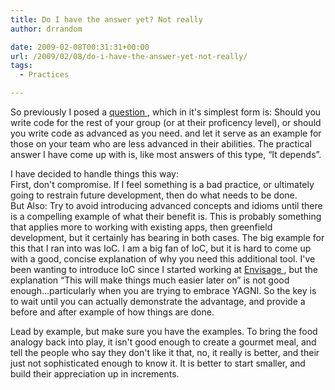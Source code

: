 ```yaml
---
title: Do I have the answer yet? Not really
author: drrandom

date: 2009-02-08T00:31:31+00:00
url: /2009/02/08/do-i-have-the-answer-yet-not-really/
tags:
  - Practices

---
```

So previously I posed a [question ](1), which in it's simplest form is: Should you write code for the rest of your group (or at their proficency level), or should you write code as advanced as you need. and let it serve as an example for those on your team who are less advanced in their abilities.  The practical answer I have come up with is, like most answers of this type, &#8220;It depends&#8221;.

I have decided to handle things this way:   
First, don't compromise.  If I feel something is a bad practice, or ultimately going to restrain future development, then do what needs to be done.  
But Also: Try to avoid introducing advanced concepts and idioms until there is a compelling example of what their benefit is.  This is probably something that applies more to working with existing apps, then greenfield development, but it certainly has bearing in both cases.  The big example for this that I ran into was IoC.  I am a big fan of IoC, but it is hard to come up with a good, concise explanation of why you need this additional tool.  I've been wanting to introduce IoC since I started working at [Envisage ](2), but the explanation &#8220;This will make things much easier later on&#8221; is not good enough...particularly when you are trying to embrace YAGNI.  So the key is to wait until you can actually demonstrate the advantage, and provide a before and after example of how things are done.

Lead by example, but make sure you have the examples.  To bring the food analogy back into play, it isn't good enough to create a gourmet meal, and tell the people who say they don't like it that, no, it really is better, and their just not sophisticated enough to know it.  It is better to start smaller, and build their appreciation up in increments.

 [1]: http://www.drrandom.org/PermaLink,guid,b5ed52fc-4fe4-43e2-a287-daa60a269cc0.aspx
 [2]: http://www.envisagenow.com/